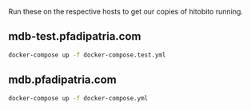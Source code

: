 Run these on the respective hosts to get our copies of hitobito running.

## mdb-test.pfadipatria.com
```bash
docker-compose up -f docker-compose.test.yml
```

## mdb.pfadipatria.com
```bash
docker-compose up -f docker-compose.yml
```
